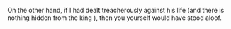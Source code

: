 On the other hand, if I had dealt treacherously against his life (and there is nothing hidden from the king ), then you yourself would have stood aloof.
